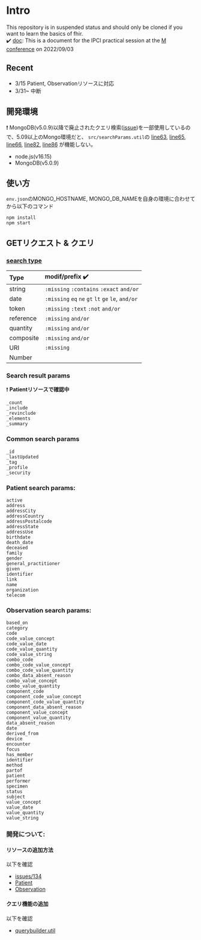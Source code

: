 # Intro
This repository is in suspended status and should only be cloned if you want to learn the basics of fhir.<br>
:heavy_check_mark: [doc](https://gist.github.com/ryumtym/6b00d180652144473bf978428ef7883a): This is a document for the IPCI practical session at the [M conference](https://www.mta.gr.jp/mta2022/program.html) on 2022/09/03

## Recent
- 3/15 Patient, Observationリソースに対応
- 3/31~ 中断

## **開発環境**
:exclamation: MongoDB(v5.0.9)以降で廃止されたクエリ検索([issue](https://github.com/Automattic/mongoose/issues/6880))を一部使用しているので、5.09以上のMongo環境だと、
`src/searchParams.util`の
[line63](https://github.com/ryumtym/fhirServer/blob/master/src/utils/searchResultParams.util.js#L63),
[line65](https://github.com/ryumtym/fhirServer/blob/master/src/utils/searchResultParams.util.js#L65),
[line66](https://github.com/ryumtym/fhirServer/blob/master/src/utils/searchResultParams.util.js#L66),
[line82](https://github.com/ryumtym/fhirServer/blob/master/src/utils/searchResultParams.util.js#L82),
[line86](https://github.com/ryumtym/fhirServer/blob/master/src/utils/searchResultParams.util.js#L86)
が機能しない。<br>

- node.js(v16.15)
- MongoDB(v5.0.9)

## **使い方**
`env.json`のMONGO_HOSTNAME, MONGO_DB_NAMEを自身の環境に合わせてから以下のコマンド

```
npm install
npm start
```


## **GETリクエスト & クエリ**
### **[search type](https://www.hl7.org/fhir/search.html#Summary)**
| Type        | modif/prefix :heavy_check_mark:                   |
| :------     | :--                                               |
| string      | `:missing` `:contains` `:exact` `and/or`          |
| date        | `:missing` `eq` `ne` `gt` `lt` `ge` `le`, `and/or`|
| token       | `:missing`  `:text` `:not`   `and/or`             |
| reference   | `:missing` `and/or`           |
| quantity    | `:missing` `and/or`           |
| composite   | `:missing` `and/or`           |
| URI         | `:missing`                    |
| Number      |                               |

### **Search result params**
:exclamation: **Patientリソースで確認中**
```
_count
_include
_revinclude
_elements
_summary  
```

### **Common search params**
```
_id 
_lastUpdated
_tag
_profile
_security 
```


### **Patient search params**:
```
active 
address
addressCity 
addressCountry
addressPostalcode
addressState
addressUse
birthdate
death_date
deceased
family
gender
general_practitioner
given
identifier
link
name
organization
telecom
```

### **Observation search params**:
```
based_on
category
code
code_value_concept
code_value_date
code_value_quantity
code_value_string
combo_code
combo_code_value_concept
combo_code_value_quantity
combo_data_absent_reason
combo_value_concept
combo_value_quantity
component_code
component_code_value_concept
component_code_value_quantity
component_data_absent_reason
component_value_concept
component_value_quantity
data_absent_reason
date
derived_from
device
encounter
focus
has_member
identifier
method
partof
patient
performer
specimen
status
subject
value_concept
value_date
value_quantity
value_string
 ```

 ### **開発について**:

 #### リソースの追加方法
 以下を確認
- [issues/134](https://github.com/bluehalo/node-fhir-server-mongo/issues/134#event-8450419647)
- [Patient](https://github.com/ryumtym/fhirServer/tree/master/src/services/patient)
- [Observation](https://github.com/ryumtym/fhirServer/tree/master/src/services/observation)

 #### クエリ機能の追加
 以下を確認
- [querybuilder.util](https://github.com/ryumtym/fhirServer/blob/master/src/utils/querybuilder.util.js)
